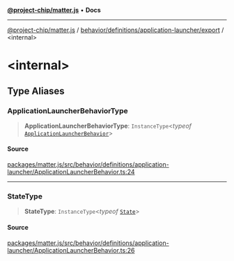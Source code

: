 [**@project-chip/matter.js**](../../../../../README.md) • **Docs**

***

[@project-chip/matter.js](../../../../../modules.md) / [behavior/definitions/application-launcher/export](../README.md) / \<internal\>

# \<internal\>

## Type Aliases

### ApplicationLauncherBehaviorType

> **ApplicationLauncherBehaviorType**: `InstanceType`\<*typeof* [`ApplicationLauncherBehavior`](../README.md#applicationlauncherbehavior)\>

#### Source

[packages/matter.js/src/behavior/definitions/application-launcher/ApplicationLauncherBehavior.ts:24](https://github.com/project-chip/matter.js/blob/7a8cbb56b87d4ccf34bec5a9a95ab40a1711324f/packages/matter.js/src/behavior/definitions/application-launcher/ApplicationLauncherBehavior.ts#L24)

***

### StateType

> **StateType**: `InstanceType`\<*typeof* [`State`](../classes/ApplicationLauncherServer.md#state-1)\>

#### Source

[packages/matter.js/src/behavior/definitions/application-launcher/ApplicationLauncherBehavior.ts:26](https://github.com/project-chip/matter.js/blob/7a8cbb56b87d4ccf34bec5a9a95ab40a1711324f/packages/matter.js/src/behavior/definitions/application-launcher/ApplicationLauncherBehavior.ts#L26)
